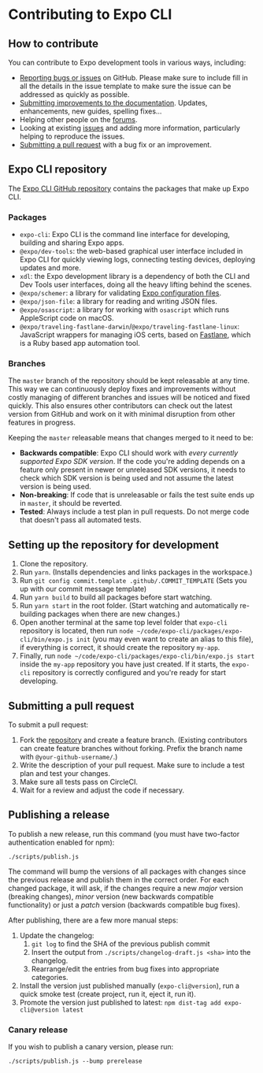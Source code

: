# Contributing to Expo CLI

## How to contribute

You can contribute to Expo development tools in various ways, including:

- [Reporting bugs or issues](https://github.com/expo/expo-cli/issues/new) on GitHub. Please make sure to include fill in all the details in the issue template to make sure the issue can be addressed as quickly as possible.
- [Submitting improvements to the documentation](https://github.com/expo/expo-docs). Updates, enhancements, new guides, spelling fixes...
- Helping other people on the [forums](https://forums.expo.dev).
- Looking at existing [issues](https://github.com/expo/expo-cli/issues) and adding more information, particularly helping to reproduce the issues.
- [Submitting a pull request](#submitting-a-pull-request) with a bug fix or an improvement.

## Expo CLI repository

The [Expo CLI GitHub repository](https://github.com/expo/expo-cli) contains the packages that make up Expo CLI.

### Packages

- `expo-cli`: Expo CLI is the command line interface for developing, building and sharing Expo apps.
- `@expo/dev-tools`: the web-based graphical user interface included in Expo CLI for quickly viewing logs, connecting testing devices, deploying updates and more.
- `xdl`: the Expo development library is a dependency of both the CLI and Dev Tools user interfaces, doing all the heavy lifting behind the scenes.
- `@expo/schemer`: a library for validating [Expo configuration files](https://docs.expo.dev/workflow/configuration/).
- `@expo/json-file`: a library for reading and writing JSON files.
- `@expo/osascript`: a library for working with `osascript` which runs AppleScript code on macOS.
- `@expo/traveling-fastlane-darwin`/`@expo/traveling-fastlane-linux`: JavaScript wrappers for managing iOS certs, based on [Fastlane](https://fastlane.tools), which is a Ruby based app automation tool.

### Branches

The `master` branch of the repository should be kept releasable at any time. This way we can continuously deploy fixes and improvements without costly managing of different branches and issues will be noticed and fixed quickly. This also ensures other contributors can check out the latest version from GitHub and work on it with minimal disruption from other features in progress.

Keeping the `master` releasable means that changes merged to it need to be:

- **Backwards compatible**: Expo CLI should work with _every currently supported Expo SDK version_. If the code you're adding depends on a feature only present in newer or unreleased SDK versions, it needs to check which SDK version is being used and not assume the latest version is being used.
- **Non-breaking**: If code that is unreleasable or fails the test suite ends up in `master`, it should be reverted.
- **Tested**: Always include a test plan in pull requests. Do not merge code that doesn't pass all automated tests.

## Setting up the repository for development

1. Clone the repository.
2. Run `yarn`. (Installs dependencies and links packages in the workspace.)
3. Run `git config commit.template .github/.COMMIT_TEMPLATE` (Sets you up with our commit message template)
4. Run `yarn build` to build all packages before start watching.
5. Run `yarn start` in the root folder. (Start watching and automatically re-building packages when there are new changes.)
6. Open another terminal at the same top level folder that `expo-cli` repository is located, then run `node ~/code/expo-cli/packages/expo-cli/bin/expo.js init` (you may even want to create an alias to this file), if everything is correct, it should create the repository `my-app`. 
7. Finally, run `node ~/code/expo-cli/packages/expo-cli/bin/expo.js start` inside the `my-app` repository you have just created. If it starts, the `expo-cli` repository is correctly configured and you're ready for start developing.

## Submitting a pull request

To submit a pull request:

1. Fork the [repository](https://github.com/expo/expo-cli) and create a feature branch. (Existing contributors can create feature branches without forking. Prefix the branch name with `@your-github-username/`.)
2. Write the description of your pull request. Make sure to include a test plan and test your changes.
3. Make sure all tests pass on CircleCI.
4. Wait for a review and adjust the code if necessary.

## Publishing a release

To publish a new release, run this command (you must have two-factor authentication enabled for npm):

```
./scripts/publish.js
```

The command will bump the versions of all packages with changes since the previous release and publish them in the correct order. For each changed package, it will ask, if the changes require a new _major_ version (breaking changes), _minor_ version (new backwards compatible functionality) or just a _patch_ version (backwards compatible bug fixes).

After publishing, there are a few more manual steps:
1. Update the changelog:
    1. `git log` to find the SHA of the previous publish commit
    2. Insert the output from `./scripts/changelog-draft.js <sha>` into the changelog.
    3. Rearrange/edit the entries from bug fixes into appropriate categories.
2. Install the version just published manually (`expo-cli@version`), run a quick smoke test (create project, run it, eject it, run it).
3. Promote the version just published to latest: `npm dist-tag add expo-cli@version latest`

### Canary release

If you wish to publish a canary version, please run:

```
./scripts/publish.js --bump prerelease
```
